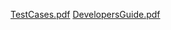 [TestCases.pdf](https://github.com/user-attachments/files/19840134/FinehoutIsaac_CMSC335_Project1_TestCases.pdf)
[DevelopersGuide.pdf](https://github.com/user-attachments/files/19840133/FinehoutIsaac_CMSC335_Project1_DevelopersGuide.pdf)
